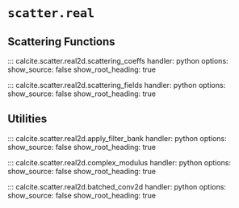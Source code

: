 # `scatter.real`

## Scattering Functions

::: calcite.scatter.real2d.scattering_coeffs
    handler: python
    options:
        show_source: false
        show_root_heading: true

::: calcite.scatter.real2d.scattering_fields
    handler: python
    options:
        show_source: false
        show_root_heading: true

## Utilities

::: calcite.scatter.real2d.apply_filter_bank
    handler: python
    options:
        show_source: false
        show_root_heading: true

::: calcite.scatter.real2d.complex_modulus
    handler: python
    options:
        show_source: false
        show_root_heading: true

::: calcite.scatter.real2d.batched_conv2d
    handler: python
    options:
        show_source: false
        show_root_heading: true
